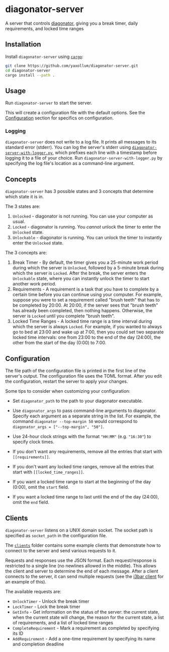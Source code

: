 # diagonator-server
A server that controls [diagonator](https://github.com/yaxollum/diagonator), giving you a break timer, daily requirements, and locked time ranges

## Installation

Install `diagonator-server` using [`cargo`](https://doc.rust-lang.org/cargo/getting-started/installation.html):

```bash
git clone https://github.com/yaxollum/diagonator-server.git
cd diagonator-server
cargo install --path .
```

## Usage

Run `diagonator-server` to start the server.

This will create a configuration file with the default options. See the [Configuration](#configuration) section for specifics on configuration.

### Logging

`diagonator-server` does not write to a log file. It prints all messages to its standard error (stderr). You can log the server's stderr using [`diagonator-server-with-logger.py`](diagonator-server-with-logger.py), which prefixes each line with a timestamp before logging it to a file of your choice. Run `diagonator-server-with-logger.py` by specifying the log file's location as a command-line argument.

## Concepts

`diagonator-server` has 3 possible states and 3 concepts that determine which state it is in.

The 3 states are:

1. `Unlocked` - diagonator is not running. You can use your computer as usual.
2. `Locked` - diagonator is running. You *cannot* unlock the timer to enter the `Unlocked` state.
3. `Unlockable` - diagonator is running. You can unlock the timer to instantly enter the `Unlocked` state.

The 3 concepts are:

1. Break Timer - By default, the timer gives you a 25-minute work period during which the server is `Unlocked`, followed by a 5-minute break during which the server is `Locked`. After the break, the server enters the `Unlockable` state, where you can instantly unlock the timer to start another work period.
2. Requirements - A requirement is a task that you have to complete by a certain time before you can continue using your computer. For example, suppose you were to set a requirement called "brush teeth" that has to be completed by 20:00. At 20:00, if the server sees that "brush teeth" has already been completed, then nothing happens. Otherwise, the server is `Locked` until you complete "brush teeth".
3. Locked Time Ranges - A locked time range is a time interval during which the server is always `Locked`. For example, if you wanted to always go to bed at 23:00 and wake up at 7:00, then you could set two separate locked time intervals: one from 23:00 to the end of the day (24:00), the other from the start of the day (0:00) to 7:00.

## Configuration

The file path of the configuration file is printed in the first line of the server's output. The configuration file uses the TOML format. After you edit the configuration, restart the server to apply your changes.

Some tips to consider when customizing your configuration:

- Set `diagonator_path` to the path to your diagonator executable.

- Use `diagonator_args` to pass command-line arguments to diagonator. Specify each argument as a separate string in the list. For example, the command `diagonator --top-margin 50` would correspond to `diagonator_args = ["--top-margin", "50"]`.

- Use 24-hour clock strings with the format `"HH:MM"` (e.g. `"16:30"`) to specify clock times.

- If you don't want any requirements, remove all the entries that start with `[[requirements]]`.

- If you don't want any locked time ranges, remove all the entries that start with `[[locked_time_ranges]]`.

- If you want a locked time range to start at the beginning of the day (0:00), omit the `start` field.

- If you want a locked time range to last until the end of the day (24:00), omit the `end` field.

## Clients

`diagonator-server` listens on a UNIX domain socket. The socket path is specified as `socket_path` in the configuration file.

The [`clients`](clients) folder contains some example clients that demonstrate how to connect to the server and send various requests to it.

Requests and responses use the JSON format. Each request/response is restricted to a single line (no newlines allowed in the middle). This allows the client and server to determine the end of each message. After a client connects to the server, it can send multiple requests (see the [i3bar client](clients/i3bar_client.py) for an example of this).

The available requests are:

- `UnlockTimer` - Unlock the break timer
- `LockTimer` - Lock the break timer
- `GetInfo` - Get information on the status of the server: the current state, when the current state will change, the reason for the current state, a list of requirements, and a list of locked time ranges
- `CompleteRequirement` - Mark a requirement as completed by specifying its ID
- `AddRequirement` - Add a one-time requirement by specifying its name and completion deadline
